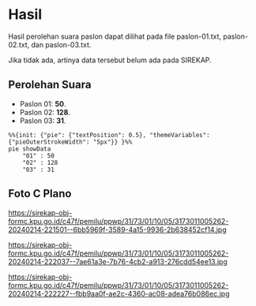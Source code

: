 # Hasil

Hasil perolehan suara paslon dapat dilihat pada file paslon-01.txt, paslon-02.txt, dan paslon-03.txt.

Jika tidak ada, artinya data tersebut belum ada pada SIREKAP.

## Perolehan Suara

 * Paslon 01: **50**.
 * Paslon 02: **128**.
 * Paslon 03: **31**.

```mermaid
%%{init: {"pie": {"textPosition": 0.5}, "themeVariables": {"pieOuterStrokeWidth": "5px"}} }%%
pie showData
    "01" : 50
    "02" : 128
    "03" : 31
```
## Foto C Plano

https://sirekap-obj-formc.kpu.go.id/c47f/pemilu/ppwp/31/73/01/10/05/3173011005262-20240214-221501--6bb5969f-3589-4a15-9936-2b638452cf14.jpg

https://sirekap-obj-formc.kpu.go.id/c47f/pemilu/ppwp/31/73/01/10/05/3173011005262-20240214-222037--7ae61a3e-7b76-4cb2-a913-276cdd54ee13.jpg

https://sirekap-obj-formc.kpu.go.id/c47f/pemilu/ppwp/31/73/01/10/05/3173011005262-20240214-222227--fbb9aa0f-ae2c-4360-ac08-adea76b086ec.jpg
